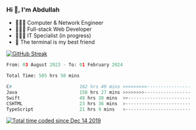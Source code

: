 <h3>Hi 👋, I'm Abdullah</h3>

- 👷🏼‍♂️ Computer & Network Engineer
- 👨🏻‍💻 Full-stack Web Developer
- 👨🏻‍💻 IT Specialist (in progress)
- 🖤 The terminal is my best friend

[![GitHub Streak](https://streak-stats.demolab.com?user=al3bad&theme=transparent&date_format=j%20M%5B%20Y%5D)](https://git.io/streak-stats)

<!--START_SECTION:waka-->

```python
From: 03 August 2023 - To: 01 February 2024

Total Time: 505 hrs 50 mins

C#                         182 hrs 49 mins >>>>>>>>>----------------   35.91 %
Java                       158 hrs 27 mins >>>>>>>>-----------------   31.12 %
Swift                      48 hrs 38 mins  >>-----------------------   09.55 %
CSHTML                     23 hrs 36 mins  >------------------------   04.64 %
TypeScript                 21 hrs 9 mins   >------------------------   04.15 %
```

<!--END_SECTION:waka-->

<p>
  <a href="https://wakatime.com/@ce2a2aac-0d6b-4d65-b864-8a4bcaf12967"><img src="https://wakatime.com/badge/user/ce2a2aac-0d6b-4d65-b864-8a4bcaf12967.svg" alt="Total time coded since Dec 14 2019" /></a>
</p>

